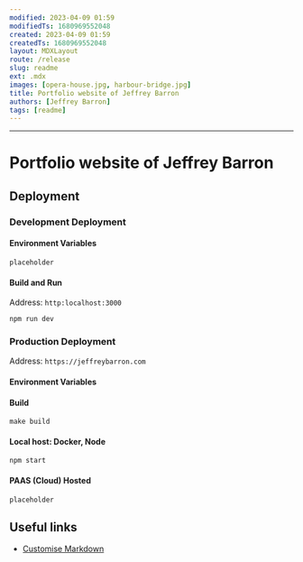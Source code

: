 ```yaml
---
modified: 2023-04-09 01:59  
modifiedTs: 1680969552048  
created: 2023-04-09 01:59  
createdTs: 1680969552048  
layout: MDXLayout  
route: /release
slug: readme
ext: .mdx  
images: [opera-house.jpg, harbour-bridge.jpg]    
title: Portfolio website of Jeffrey Barron  
authors: [Jeffrey Barron] 
tags: [readme]
---
```


---
# Portfolio website of Jeffrey Barron

## Deployment
### Development Deployment
#### Environment Variables
``` shell
placeholder
```

#### Build and Run 
Address: `http:localhost:3000`
``` shell 
npm run dev
```
### Production Deployment
Address: `https://jeffreybarron.com`
#### Environment Variables

#### Build
``` shell
make build
```

#### Local host: Docker, Node
``` shell
npm start
```

#### PAAS (Cloud) Hosted
``` shell
placeholder
```

## Useful links
- [Customise Markdown](https://www.programcreek.com/typescript/?code=juliencrn%2Fusehooks-ts%2Fusehooks-ts-master%2Fsite%2Fsrc%2Fcomponents%2FmdxRenderer.tsx)


